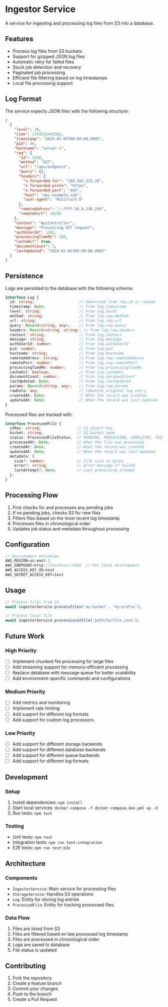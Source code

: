 # Ingestor Service

A service for ingesting and processing log files from S3 into a database.

## Features

- Process log files from S3 buckets
- Support for gzipped JSON log files
- Automatic retry for failed files
- Stuck job detection and recovery
- Paginated job processing
- Efficient file filtering based on log timestamps
- Local file processing support

## Log Format

The service expects JSON files with the following structure:

```json
[
  {
    "level": 30,
    "time": 1743532441581,
    "timestamp": "2024-01-01T00:00:00.000Z",
    "pid": 46,
    "hostname": "server-1",
    "req": {
      "id": 3558,
      "method": "GET",
      "url": "/api/endpoint",
      "query": {},
      "headers": {
        "x-forwarded-for": "184.182.215.20",
        "x-forwarded-proto": "https",
        "x-forwarded-port": "443",
        "host": "api.example.com",
        "user-agent": "Mozilla/5.0"
      },
      "remoteAddress": "::ffff:10.0.236.240",
      "remotePort": 19250
    },
    "context": "ApiController",
    "message": "Processing GET request",
    "authUserId": 1102,
    "processingTimeMs": 100,
    "cacheHit": true,
    "documentCount": 2,
    "lastUpdated": "2024-01-01T00:00:00.000Z"
  }
]
```

## Persistence

Logs are persisted to the database with the following schema:

```typescript
interface Log {
  id: string;                    // Generated from req.id or random
  timestamp: Date;               // From log.timestamp
  level: string;                 // From log.level
  method: string;                // From log.req.method
  url: string;                   // From log.req.url
  query: Record<string, any>;    // From log.req.query
  headers: Record<string, string>; // From log.req.headers
  context: string;               // From log.context
  message: string;               // From log.message
  authUserId: number;            // From log.authUserId
  pid: number;                   // From log.pid
  hostname: string;              // From log.hostname
  remoteAddress: string;         // From log.req.remoteAddress
  remotePort: number;            // From log.req.remotePort
  processingTimeMs: number;      // From log.processingTimeMs
  cacheHit: boolean;             // From log.cacheHit
  documentCount: number;         // From log.documentCount
  lastUpdated: Date;             // From log.lastUpdated
  params: Record<string, any>;   // From log.req.params
  rawData: any;                  // Complete original log entry
  createdAt: Date;               // When the record was created
  updatedAt: Date;               // When the record was last updated
}
```

Processed files are tracked with:

```typescript
interface ProcessedFile {
  s3Key: string;                // S3 object key
  bucket: string;               // S3 bucket name
  status: ProcessedFileStatus;  // PENDING, PROCESSING, COMPLETED, FAILED
  processedAt: Date;            // When the file was processed
  createdAt: Date;              // When the record was created
  updatedAt: Date;              // When the record was last updated
  metadata: {
    size?: number;              // File size in bytes
    error?: string;             // Error message if failed
    lastAttempt?: Date;         // Last processing attempt
  };
}
```

## Processing Flow

1. First checks for and processes any pending jobs
2. If no pending jobs, checks S3 for new files
3. Filters files based on the most recent log timestamp
4. Processes files in chronological order
5. Updates job status and metadata throughout processing

## Configuration

```typescript
// Environment Variables
AWS_REGION=us-east-1
AWS_ENDPOINT=http://localhost:4566  // For local development
AWS_ACCESS_KEY_ID=test
AWS_SECRET_ACCESS_KEY=test
```

## Usage

```typescript
// Process files from S3
await ingestorService.processFiles('my-bucket', 'my-prefix');

// Process local file
await ingestorService.processLocalFile('path/to/file.json');
```

## Future Work

### High Priority
- [ ] Implement chunked file processing for large files
- [ ] Add streaming support for memory-efficient processing
- [ ] Replace database with message queue for better scalability
- [ ] Add environment-specific commands and configurations

### Medium Priority
- [ ] Add metrics and monitoring
- [ ] Implement rate limiting
- [ ] Add support for different log formats
- [ ] Add support for custom log processors

### Low Priority
- [ ] Add support for different storage backends
- [ ] Add support for different database backends
- [ ] Add support for different queue backends
- [ ] Add support for different log formats

## Development

### Setup
1. Install dependencies: `npm install`
2. Start local services: `docker-compose -f docker-compose.dev.yml up -d`
3. Run tests: `npm test`

### Testing
- Unit tests: `npm test`
- Integration tests: `npm run test:integration`
- E2E tests: `npm run test:e2e`

## Architecture

### Components
- `IngestorService`: Main service for processing files
- `StorageService`: Handles S3 operations
- `Log`: Entity for storing log entries
- `ProcessedFile`: Entity for tracking processed files

### Data Flow
1. Files are listed from S3
2. Files are filtered based on last processed log timestamp
3. Files are processed in chronological order
4. Logs are saved to database
5. File status is updated

## Contributing

1. Fork the repository
2. Create a feature branch
3. Commit your changes
4. Push to the branch
5. Create a Pull Request 